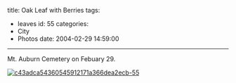 title: Oak Leaf with Berries
tags:
  - leaves
id: 55
categories:
  - City
  - Photos
date: 2004-02-29 14:59:00
---

Mt. Auburn Cemetery on Febuary 29.

[![](http://whereproject.files.wordpress.com/2009/11/c43adca54360545912171a366dea2ecb-55.jpg "c43adca54360545912171a366dea2ecb-55")](http://whereproject.files.wordpress.com/2009/11/c43adca54360545912171a366dea2ecb-55.jpg)